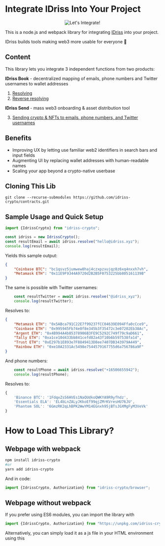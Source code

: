 # Integrate IDriss Into Your Project

<p align="center">
<img alt="Let's Integrate!" src="img/integrate_idriss.png"/>
</p>

This is a node.js and webpack library for integrating [IDriss](https://www.idriss.xyz/) into your project.

IDriss builds tools making web3 more usable for everyone 🤝

## Content

This library lets you integrate 3 independent functions from two products:

**IDriss Book** - decentralized mapping of emails, phone numbers and Twitter usernames to wallet addresses
1. [Resolving](#1-resolving)
2. [Reverse resolving](#2-reverse-resolving)

**IDriss Send** - mass web3 onboarding & asset distribution tool

3. [Sending crypto & NFTs to emails, phone numbers, and Twitter usernames](#3-sending-crypto--nfts-to-emails-phone-numbers-and-twitter-usernames)

## Benefits

- Improving UX by letting use familiar web2 identifiers in search bars and input fields
- Augmenting UI by replacing wallet addresses with human-readable names
- Scaling your app beyond a crypto-native userbase

## Cloning This Lib
```
git clone --recurse-submodules https://github.com/idriss-crypto/contracts.git
```

## Sample Usage and Quick Setup


```javascript
import {IdrissCrypto} from "idriss-crypto";

const idriss = new IdrissCrypto();
const resultEmail = await idriss.resolve("hello@idriss.xyz");
console.log(resultEmail);
```

Yields this sample output:

```json
{
    "Coinbase BTC": "bc1qsvz5jumwew8haj4czxpzxujqz8z6xq4nxxh7vh",
    "Metamask ETH": "0x11E9F9344A9720d2B2B5F0753225bb805161139B"
}
```

The same is possible with Twitter usernames:

```javascript
    const resultTwitter = await idriss.resolve("@idriss_xyz");
    console.log(resultTwitter);
```
Resolves to: 
```json
{
    "Metamask ETH": "0x5ABca791C22E7f99237fCC04639E094Ffa0cCce9",
    "Coinbase ETH": "0x995945Fb74e0f8e345b3f35472c3e07202Eb38Ac",
    "Argent ETH": "0x4B994A4b85378906B3FE9C5292C749f79c9aD661",
    "Tally ETH": "0xa1ce10d433bb841cefd82a43f10b6b597538fa1d",
    "Trust ETH": "0xE297b1E893e7F8849413D8ee7407DB343979A449",
    "Rainbow ETH": "0xe10A2331Ac5498e7544579167755d6a756786a9F"
}
```

And phone numbers:

```javascript
    const resultPhone = await idriss.resolve("+16506655942");
    console.log(resultPhone);
```
Resolves to: 
```javascript
{
    'Binance BTC': '1FdqxZsS6HVEs1NaQUdkoQWKYA9R9yfhdz',
    'Essentials ELA': 'EL4bLnZALyJKkoEf99qjZMrKVresHU76JU',
    'Phantom SOL': '6GmzRK2qLhBPK2WwYM14EGnxh95jBTsJGXMgFyM3VeVk'
}
```
# How to Load This Library?
## Webpage with webpack
```bash
npm install idriss-crypto
#or
yarn add idriss-crypto
```

And in code:

```javascript
import {IdrissCrypto, Authorization} from "idriss-crypto/browser";
```
## Webpage without webpack
If you prefer using ES6 modules, you can import the library with
```js
import {IdrissCrypto, Authorization} from "https://unpkg.com/idriss-crypto/lib/bundle/modules.js"
```

Alternatively, you can simply load it as a js file in your HTML environment using this <script> tag:

```html
<script src="https://unpkg.com/idriss-crypto/lib/bundle/global.js"></script>
```
then the objects are available as global variables under IdrissCrypto, for example
```js
let idriss = new IdrissCrypto.IdrissCrypto();
IdrissCrypto.Authorization.CreateOTP();
```
## node.js
From cli:
```bash
npm install idriss-crypto
#or
yarn add idriss-crypto
```

And in code:

```javascript
//for nodejs using ES6 modules
import {IdrissCrypto, Authorization} from "idriss-crypto";

//for nodejs using commonJS
const {IdrissCrypto, Authorization} = require("idriss-crypto");
```

The library is designed both for es6 and cjs.

# Functions
## 1. Resolving

### Resolve emails, phone numbers, and Twitter usernames to wallet addresses.

*Class IdrissCrypto*

#### constructor
```typescript
type ResolveOptions = {
  coin?: string|null,
  network?: string|null,
}

constructor(polygonEndpoint: string = "https://polygon-rpc.com/")
```
Params:
* polygonEndpoint (string) - uri to connect with blockchain. If no endpoint is provided, the default is https://polygon-rpc.com/.

#### resolve
Use IDriss resolver:
```typescript
public async resolve(input: string, options:ResolveOptions = {}): Promise<{ [index: string]: string }>
```
And in code:
```javascript
const idriss = new IdrissCrypto();

const resultEmail = await idriss.resolve("hello@idriss.xyz");

console.log(resultEmail);
```

This yields this sample output:

```json
{
    "Coinbase BTC": "bc1qsvz5jumwew8haj4czxpzxujqz8z6xq4nxxh7vh",
    "Metamask ETH": "0x11E9F9344A9720d2B2B5F0753225bb805161139B"
}
```

Converts input string (e-mail address, phone number or Twitter handle) to wallets addresses. This method connects to IDriss' API server (only if translation of Twitter usernames to Twitter IDs necessary) and then to the endpoint defined in the constructor.

Params:
* input (string) - e-mail address, phone number (starting with (+) country code) or Twitter handle (starting with "@") together with optional secret word (only for email and phone number)
* options (ResolveOptions object) - optional parameters
    * coin (string) - for example "ETH"
        * currently supported coins: ETH, BNB, USDT, USDC, ELA, MATIC, BTC, SOL and one ERC20 wildcard
    * network (string) - for example "evm"
        * currently supported network types: evm (for evm compatible addresses across different networks), btc and sol
    * currently, this library is supporting the following combinations:
        * network: evm
            * coin: ETH, BNB, USDT, USDC, ELA, MATIC, ERC20
        * network: btc
            * coin: BTC, ELA
        * network: sol
            * coin: SOL
* supported networks and coins will be updated on a regular basis and are based on community initiatives. Any  wishes regarding supported combinations? Please join our [Discord](https://discord.gg/RJhJKamjw5) and let us know.

Returns:
Promise, that resolves to dictionary (object), in which keys are wallet tags, and values are these addresses (see example). In case nothing was found, promise will resolve to empty object. If unknown network or coin (or combination) was provided, error returns. Example: "message": "Network not found." If no option is provided, all possible combinations are resolved.

An example implementation in the user interface of a wallet:

<p style="text-align: center">
<img alt="UI Implementation Example" src="img/resolving_idriss.png"/>
</p>

## 2. Reverse Resolving

### Display emails, phone numbers, and Twitter usernames instead of wallet addresses.

Use reverseResolve:

```typescript
public async reverseResolve(input: string): Promise<string>
```
And in code:

```typescript

const obj = new IdrissCrypto()

const reverse = await obj.reverseResolve("0x5ABca791C22E7f99237fCC04639E094Ffa0cCce9")

console.log(reverse)

```
This resolves to: 
```javascript
"@idriss_xyz"
```

You can also call the smart contact directly:

```typescript
async function loadContractReverse(web3) {
    return await new web3.eth.Contract([{"inputs":[{"internalType":"address","name":"","type":"address"}],"name":"reverseIDriss","outputs":   [{"internalType":"string","name":"","type":"string"}],"stateMutability":"view","type":"function"}],
        "0x561f1b5145897A52A6E94E4dDD4a29Ea5dFF6f64"
    );
}

let reverseContract = await loadContractReverse(defaultWeb3);
reverse = await reverseContract.methods.reverseIDriss(address).call();
```

*Note: Calling the contract directly provides resolution to Twitter IDs. The IDs still must be translated to usernames using Twitter's API. Our library takes care of this translation automatically.*

An example of implementation in the user interface:

<p align="center">
<img alt="UI Implementation Example" src="img/reverse_resolving.png"/>
</p>

## 3. Sending crypto & NFTs to emails, phone numbers, and Twitter usernames

**Use transferToIDriss**

```typescript
public async transferToIDriss (
    beneficiary: string,
    walletType: Required<ResolveOptions>,
    asset: AssetLiability
): Promise<TransactionReceipt>
```
And in code:

```typescript

const idriss = new IdrissCrypto()

const transactionReceipt = await idriss.transferToIDriss(
    "hello@idriss.xyz",
    {
        network: "evm",
        coin: "MATIC",
        walletTag: "Metamask ETH"
    },
    {
        type: AssetType.ERC20,
        amount: 150,
        assetContractAddress: "0x995945Fb74e0f8e345b3f35472c3e07202Eb38Ac"
    })

console.log(transactionReceipt)

```
This resolves to SendToHashTransactionReceipt object, which gives info about the transaction that was performed.

**Use multitransferToIDriss**

```typescript
public async multitransferToIDriss(
    sendParams: SendToAnyoneParams[],
    transactionOptions: TransactionOptions = {}
):Promise<MultiSendToHashTransactionReceipt | TransactionReceipt>
```
And in code:

```typescript

const obj = new IdrissCrypto()

const transactionReceipt = await obj.multitransferToIDriss([
                {
                    beneficiary: testMail,
                    walletType: testWalletType,
                    asset: {
                        amount: amountToSend,
                        type: AssetType.ERC721,
                        assetContractAddress: mockNFTContract.address,
                        assetId: 11
                    }
                },
                {
                    beneficiary: testMail2,
                    walletType: testWalletType,
                    asset: {
                        amount: amountToSend,
                        type: AssetType.ERC721,
                        assetContractAddress: mockNFTContract.address,
                        assetId: 12
                    }
                },
            ])

console.log(transactionReceipt)

```
This resolves to MultiSendToHashTransactionReceipt object, which gives info about the transaction that was performed. 

## Testing
In order to run tests, please execute following commands:
```
yarn compileWeb3
yarn hardhat node
yarn testE2e
```

## Working Examples


* For functions (1) and (2), check our [browser extension](https://github.com/idriss-xyz/core).

## License

This project is licensed under [GPLv3](https://github.com/idriss-crypto/ts-library/blob/master/LICENSE).
